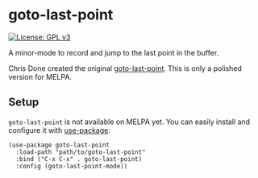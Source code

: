 # goto-last-point

[![License: GPL v3](https://img.shields.io/badge/License-GPL%20v3-blue.svg)](https://www.gnu.org/licenses/gpl-3.0)

A minor-mode to record and jump to the last point in the buffer.

Chris Done created the original
[goto-last-point](https://github.com/chrisdone/emacs-config/blob/master/packages/goto-last-point/goto-last-point.el).
This is only a polished version for MELPA.

## Setup

`goto-last-point` is not available on MELPA yet. You can easily install and
configure it with [use-package](https://github.com/jwiegley/use-package):

``` emacs-lisp
(use-package goto-last-point
  :load-path "path/to/goto-last-point"
  :bind ("C-x C-x" . goto-last-point)
  :config (goto-last-point-mode))
```
